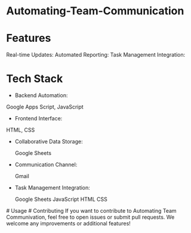 # Automating-Team-Communication
# Features
Real-time Updates:
Automated Reporting:
Task Management Integration:

# Tech Stack
<body>
  <ul><li>Backend Automation:</li></ul>
    Google Apps Script, JavaScript
 <ul><li>Frontend Interface:</li></ul>
  HTML, CSS
  <ul><li>Collaborative Data Storage:</li></ul>
  <ul>
   Google Sheets
  </ul>

  <ul><li>Communication Channel:</li></ul>
  <ul>
   Gmail
  </ul>

  <ul><li>Task Management Integration:</li></ul>
  <ul>
    Google Sheets
   JavaScript
   HTML
    CSS
  </ul>
  </body>
# Usage
# Contributing
If you want to contribute to Automating Team Communivation, feel free to open issues or submit pull requests. We welcome any improvements or additional features!
